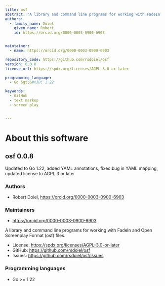 ```yaml
---
title: osf
abstract: "A library and command line programs for working with FadeIn and Open Screenplay Format (osf) files."
authors:
  - family_name: Doiel
    given_name: Robert
    id: https://orcid.org/0000-0003-0900-6903


maintainer:
  - name: https://orcid.org/0000-0003-0900-6903

repository_code: https://github.com/rsdoiel/osf
version: 0.0.8
license_url: https://spdx.org/licenses/AGPL-3.0-or-later

programming_language:
  - Go &gt;&#x3D; 1.22

keywords:
  - GitHub
  - text markup
  - screen play


---
```


About this software
===================

## osf 0.0.8

Updated to Go 1.22, added YAML annotations, fixed bug in YAML mapping, updated license to AGPL 3 or later

### Authors

- Robert Doiel, <https://orcid.org/0000-0003-0900-6903>




### Maintainers

- https://orcid.org/0000-0003-0900-6903


A library and command line programs for working with FadeIn and Open Screenplay Format (osf) files.

- License: <https://spdx.org/licenses/AGPL-3.0-or-later>
- GitHub: <https://github.com/rsdoiel/osf>
- Issues: <https://github.com/rsdoiel/osf/issues>

### Programming languages

- Go >= 1.22








